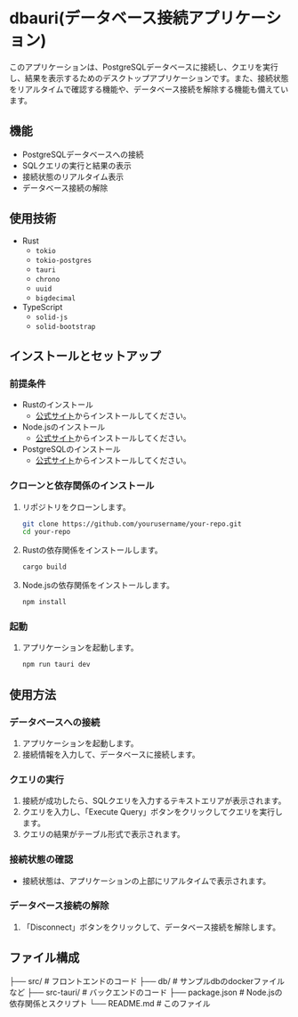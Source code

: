 # dbauri(データベース接続アプリケーション)

このアプリケーションは、PostgreSQLデータベースに接続し、クエリを実行し、結果を表示するためのデスクトップアプリケーションです。また、接続状態をリアルタイムで確認する機能や、データベース接続を解除する機能も備えています。

## 機能

- PostgreSQLデータベースへの接続
- SQLクエリの実行と結果の表示
- 接続状態のリアルタイム表示
- データベース接続の解除

## 使用技術

- Rust
  - `tokio`
  - `tokio-postgres`
  - `tauri`
  - `chrono`
  - `uuid`
  - `bigdecimal`
- TypeScript
  - `solid-js`
  - `solid-bootstrap`

## インストールとセットアップ

### 前提条件

- Rustのインストール
  - [公式サイト](https://www.rust-lang.org/ja/tools/install)からインストールしてください。
- Node.jsのインストール
  - [公式サイト](https://nodejs.org/)からインストールしてください。
- PostgreSQLのインストール
  - [公式サイト](https://www.postgresql.org/)からインストールしてください。

### クローンと依存関係のインストール

1. リポジトリをクローンします。

    ```sh
    git clone https://github.com/yourusername/your-repo.git
    cd your-repo
    ```

2. Rustの依存関係をインストールします。

    ```sh
    cargo build
    ```

3. Node.jsの依存関係をインストールします。

    ```sh
    npm install
    ```

### 起動

1. アプリケーションを起動します。

    ```sh
    npm run tauri dev
    ```

## 使用方法

### データベースへの接続

1. アプリケーションを起動します。
2. 接続情報を入力して、データベースに接続します。

### クエリの実行

1. 接続が成功したら、SQLクエリを入力するテキストエリアが表示されます。
2. クエリを入力し、「Execute Query」ボタンをクリックしてクエリを実行します。
3. クエリの結果がテーブル形式で表示されます。

### 接続状態の確認

- 接続状態は、アプリケーションの上部にリアルタイムで表示されます。

### データベース接続の解除

1. 「Disconnect」ボタンをクリックして、データベース接続を解除します。

## ファイル構成

├── src/ # フロントエンドのコード
├── db/ # サンプルdbのdockerファイルなど
├── src-tauri/ # バックエンドのコード
├── package.json # Node.jsの依存関係とスクリプト
└── README.md # このファイル
